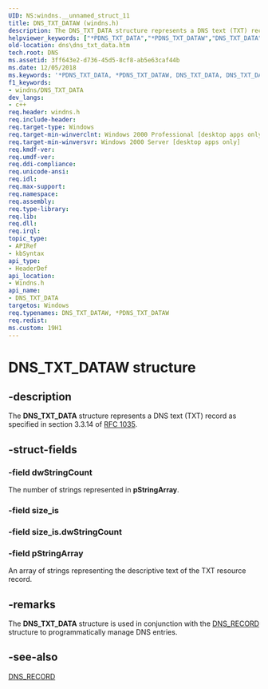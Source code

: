 ```yaml
---
UID: NS:windns.__unnamed_struct_11
title: DNS_TXT_DATAW (windns.h)
description: The DNS_TXT_DATA structure represents a DNS text (TXT) record as specified in section 3.3.14 of RFC 1035.
helpviewer_keywords: ["*PDNS_TXT_DATA","*PDNS_TXT_DATAW","DNS_TXT_DATA","DNS_TXT_DATA structure [DNS]","DNS_TXT_DATAW","PDNS_TXT_DATA","PDNS_TXT_DATA structure pointer [DNS]","_dns_dns_txt_data","dns.dns_txt_data","windns/DNS_TXT_DATA","windns/PDNS_TXT_DATA"]
old-location: dns\dns_txt_data.htm
tech.root: DNS
ms.assetid: 3ff643e2-d736-45d5-8cf8-ab5e63caf44b
ms.date: 12/05/2018
ms.keywords: '*PDNS_TXT_DATA, *PDNS_TXT_DATAW, DNS_TXT_DATA, DNS_TXT_DATA structure [DNS], DNS_TXT_DATAW, PDNS_TXT_DATA, PDNS_TXT_DATA structure pointer [DNS], _dns_dns_txt_data, dns.dns_txt_data, windns/DNS_TXT_DATA, windns/PDNS_TXT_DATA'
f1_keywords:
- windns/DNS_TXT_DATA
dev_langs:
- c++
req.header: windns.h
req.include-header: 
req.target-type: Windows
req.target-min-winverclnt: Windows 2000 Professional [desktop apps only]
req.target-min-winversvr: Windows 2000 Server [desktop apps only]
req.kmdf-ver: 
req.umdf-ver: 
req.ddi-compliance: 
req.unicode-ansi: 
req.idl: 
req.max-support: 
req.namespace: 
req.assembly: 
req.type-library: 
req.lib: 
req.dll: 
req.irql: 
topic_type:
- APIRef
- kbSyntax
api_type:
- HeaderDef
api_location:
- Windns.h
api_name:
- DNS_TXT_DATA
targetos: Windows
req.typenames: DNS_TXT_DATAW, *PDNS_TXT_DATAW
req.redist: 
ms.custom: 19H1
---
```


# DNS_TXT_DATAW structure


## -description


The 
<b>DNS_TXT_DATA</b> structure represents a DNS text (TXT) record as specified in section 3.3.14 of <a href="https://www.ietf.org/rfc/rfc1035.txt">RFC 1035</a>.


## -struct-fields




### -field dwStringCount

The number of strings represented in <b>pStringArray</b>.


### -field size_is

 


### -field size_is.dwStringCount

 


### -field pStringArray

An array of strings representing the descriptive text of the TXT resource record.


## -remarks



The 
<b>DNS_TXT_DATA</b> structure is used in conjunction with the 
<a href="/windows/win32/api/windns/ns-windns-dns_recorda">DNS_RECORD</a> structure to programmatically manage DNS entries.




## -see-also




<a href="/windows/win32/api/windns/ns-windns-dns_recorda">DNS_RECORD</a>
 

 

